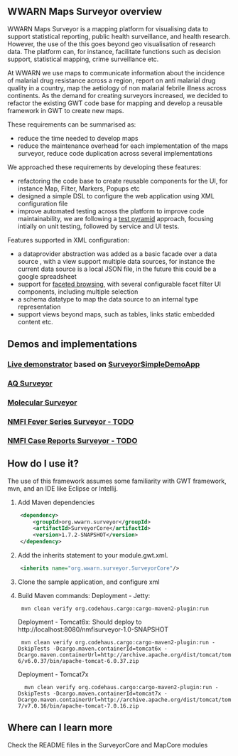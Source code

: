 ## WWARN Maps Surveyor overview
WWARN Maps Surveyor is a mapping platform for visualising data to support statistical 
reporting, public health surveillance, and health research. However, the use of the this 
goes beyond geo visualisation of research data. The platform can, for instance, facilitate 
functions such as decision support, statistical mapping, crime surveillance etc.

At WWARN we use maps to communicate information about the incidence of malarial drug resistance  across a region, 
report on anti malarial drug quality in a country, map the aetiology of non malarial febrile  illness across 
continents. As the demand for creating surveyors increased, we decided to refactor the existing GWT code base for
mapping and develop a reusable framework in GWT to create new maps. 

These requirements can be summarised as:

* reduce the time needed to develop maps 
* reduce the maintenance overhead for each implementation of the maps surveyor, reduce code duplication across several implementations  
 
We approached these requirements by developing these features:

* refactoring the code base to create reusable components for the UI, for instance Map, Filter, Markers, Popups etc
* designed a simple DSL to configure the web application using XML configuration file
* improve automated testing across the platform to improve code maintainability, we are following a [test pyramid](http://martinfowler.com/bliki/TestPyramid.html) approach, focusing intially on unit testing, followed by service and UI tests.

Features supported in XML configuration:

* a dataprovider abstraction was added as a basic facade over a data source , with a view support multiple data 
   sources, for instance the current data source is a local JSON file, in the future this could be a google spreadsheet
* support for [faceted browsing](http://en.wikipedia.org/wiki/Faceted_search), with several configurable facet filter UI components, including multiple selection
* a schema datatype to map the data source to an internal type representation
* support views beyond maps, such as tables, links static embedded content etc.
    
## Demos and implementations

### [Live demonstrator](http://wwarn-maps-surveyor-demo.appspot.com) based on [SurveyorSimpleDemoApp](./SurveyorSimpleDemoApp)
### [AQ Surveyor](http://www.wwarn.org/aqsurveyor/)
### [Molecular Surveyor](http://www.wwarn.org/surveyor/)
### [NMFI Fever Series Surveyor - TODO](#)
### [NMFI Case Reports Surveyor - TODO](#)


## How do I use it?
The use of this framework assumes some familiarity with GWT framework, mvn, and an IDE like Eclipse or Intellij.

1. Add Maven dependencies
```xml
    <dependency>
        <groupId>org.wwarn.surveyor</groupId>
        <artifactId>SurveyorCore</artifactId>
        <version>1.7.2-SNAPSHOT</version>
    </dependency>
```
2. Add the inherits statement to your module.gwt.xml.	
```xml
    <inherits name="org.wwarn.surveyor.SurveyorCore"/>
```
3. Clone the sample application, and configure xml
4. Build
   Maven commands: Deployment - Jetty:

   ```
    mvn clean verify org.codehaus.cargo:cargo-maven2-plugin:run
   ```

   Deployment - Tomcat6x: Should deploy to http://localhost:8080/nmfisurveyor-1.0-SNAPSHOT

   ```
    mvn clean verify org.codehaus.cargo:cargo-maven2-plugin:run -DskipTests -Dcargo.maven.containerId=tomcat6x -Dcargo.maven.containerUrl=http://archive.apache.org/dist/tomcat/tomcat-6/v6.0.37/bin/apache-tomcat-6.0.37.zip
   ```
   
   Deployment - Tomcat7x

   ```
     mvn clean verify org.codehaus.cargo:cargo-maven2-plugin:run -DskipTests -Dcargo.maven.containerId=tomcat7x -Dcargo.maven.containerUrl=http://archive.apache.org/dist/tomcat/tomcat-7/v7.0.16/bin/apache-tomcat-7.0.16.zip
   ```

## Where can I learn more
Check the README files in the SurveyorCore and MapCore modules